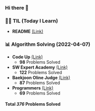 ### Hi there 👋

### 👨‍💻 TIL (Today I Learn)
+ **README** [(Link)](https://github.com/ict-cspark/TIL/blob/master/README.md)


### 📊 Algorithm Solving (2022-04-07)
+ **Code Up**  [(Link)](https://github.com/ict-cspark/TIL/tree/master/Algorithm/CodeUp)
  + **98** Problems Solved
+ **SW Expert Academy**  [(Link)](https://github.com/ict-cspark/TIL/tree/master/Algorithm/SWExpertAcademy)
  + **122** Problems Solved
+ **Baekjoon Oline Judge**  [(Link)](https://github.com/ict-cspark/TIL/tree/master/Algorithm/Baekjoon) 
  + **87** Problems Solved
+ **Programmers** [(Link)](https://github.com/ict-cspark/TIL/tree/master/Algorithm/Programmers)
  + **69** Problems Solved

#### Total *376* Problems Solved
  


<!--
**ict-cspark/ict-cspark** is a ✨ _special_ ✨ repository because its `README.md` (this file) appears on your GitHub profile.

Here are some ideas to get you started:

- 🔭 I’m currently working on ...
- 🌱 I’m currently learning ...
- 👯 I’m looking to collaborate on ...
- 🤔 I’m looking for help with ...
- 💬 Ask me about ...
- 📫 How to reach me: ...
- 😄 Pronouns: ...
- ⚡ Fun fact: ...
-->
